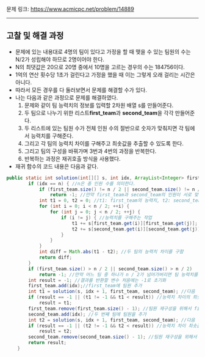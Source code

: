 문제 링크: https://www.acmicpc.net/problem/14889
- - -
## 고찰 및 해결 과정
- 문제에 있는 내용대로 4명의 팀이 있다고 가정을 할 때 맺을 수 있는 팀원의 수는 N/2가 성립해야 하므로 2명이어야 한다.  
- N의 최댓값은 20으로 20명 중에서 10명을 고르는 경우의 수는 184756이다.  
- 1억의 연산 횟수당 1초가 걸린다고 가정을 했을 때 이는 그렇게 오래 걸리는 시간은 아니다.  
- 따라서 모든 경우를 다 둘러보면서 문제를 해결할 수가 있다.  
- 나는 다음과 같은 과정으로 문제를 해결하였다.  
  1. 문제와 같이 팀 능력치의 정보를 입력할 2차원 배열 s를 만들어준다.  
  2. 두 팀으로 나누기 위한 리스트**first_team**과 **second_team**을 각각 만들어준다.  
  3. 두 리스트에 있는 팀원 수가 전체 인원 수의 절반으로 숫자가 맞춰지면 각 팀에서 능력치를 구해준다.  
  4. 그리고 각 팀의 능력치 차이를 구해주고 최솟값을 추출할 수 있도록 한다.  
  5. 그리고 팀의 구성을 바꿔가며 3번과 4번의 과정을 반복한다.  
  6. 반복하는 과정은 재귀호출 방식을 사용했다.  
- 재귀 함수의 코드 내용은 다음과 같다.  
```JAVA
public static int solution(int[][] s, int idx, ArrayList<Integer> first_team, ArrayList<Integer> second_team) { //idx는 팀원의 번호라고고 보면 된다. 나는 처음에 0으로 초기화를 하였다. 
        if (idx == n) { //n은 총 인원 수를 의미한다.
            if (first_team.size() != n / 2 || second_team.size() != n / 2)
                return -1; //만약 first_team과 second_team의 인원이 서로 맞지 않는다면 능력치를 구해줄 필요가 없다. 
            int t1 = 0, t2 = 0; //t1: first_team의 능력치, t2: second_team의 능력치
            for (int i = 0; i < n / 2; ++i) {
                for (int j = 0; j < n / 2; ++j) {
                    if (i != j) { //능력치를 구해주는 작업
                        t1 += s[first_team.get(i)][first_team.get(j)];
                        t2 += s[second_team.get(i)][second_team.get(j)];
                    }
                }
            }
            int diff = Math.abs(t1 - t2); //두 팀의 능력치 차이를 구함
            return diff;
        }
        if (first_team.size() > n / 2 || second_team.size() > n / 2)
            return -1; //만약 어느 팀 중 하나가 n / 2가 넘어가버리면 팀 능력치를 구해줄 필요가 없으므로 백트래킹 처리
        int result = -1; //결과를 반환할 변수 처음에는 -1로 초기화 
        first_team.add(idx);//first_team에 팀원 추가
        int t1 = solution(s, idx + 1, first_team, second_team); //다음 번호로 갱신하며 재귀 호출
        if (result == -1 || (t1 != -1 && t1 < result)) //능력치 차이의 최솟값을 추출하는 작업
            result = t1;
        first_team.remove(first_team.size() - 1); //팀원 재구성을 위해서 first_team의 팀원 한 명을 빼준다. 
        second_team.add(idx); //두 번째 팀에 팀원을 추가
        int t2 = solution(s, idx + 1, first_team, second_team); //다음 번호로 갱신하며 재귀 호출
        if (result == -1 || (t2 != -1 && t2 < result)) //능력치 차이 최솟값 호출
            result = t2;
        second_team.remove(second_team.size() - 1); //팀원 재구성을 위해서 팀원 한 명 추출
        return result;
    }
```